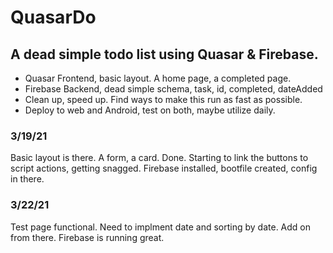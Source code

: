 # QuasarDo
## A dead simple todo list using Quasar & Firebase.

- Quasar Frontend, basic layout. A home page, a completed page. 
- Firebase Backend, dead simple schema, task, id, completed, dateAdded
- Clean up, speed up. Find ways to make this run as fast as possible.
- Deploy to web and Android, test on both, maybe utilize daily. 

### 3/19/21
Basic layout is there. A form, a card. Done. Starting to link the buttons to script actions, getting snagged. Firebase installed, bootfile created, config in there.

### 3/22/21
Test page functional. Need to implment date and sorting by date. Add on from there. Firebase is running great.